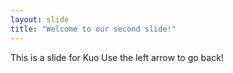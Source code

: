 ```yaml
---
layout: slide
title: "Welcome to our second slide!"
---
```

This is a slide for Kuo
Use the left arrow to go back!
